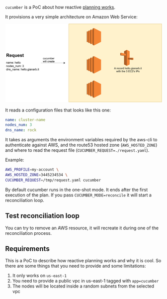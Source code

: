 `cucumber` is a PoC about how reactive [planning
works](https://gianarb.it/blog/reactive-planning-is-a-cloud-native-pattern).

It provisions a very simple architecture on Amazon Web Service:

![The architecture provisioned by cucumber on AWS](./docs/architecture-aws.png)

It reads a configuration files that looks like this one:

```yaml
name: cluster-name
nodes_num: 3
dns_name: rock
```

It takes as arguments the environment variables required by the aws-cli to
authenticate against AWS, and the route53
hosted zone (`AWS_HOSTED_ZONE`) and where to read the request file
(`CUCUMBER_REQUEST=./request.yaml`).

Example:

```bash
AWS_PROFILE=my-account \
AWS_HOSTED_ZONE=3445234534 \
CUCUMBER_REQUEST=/tmp/request.yaml cucumber
```

By default cucumber runs in the one-shot mode. It ends after the first execution
of the plan. If you pass `CUCUMBER_MODE=reconcile` it will start a
reconciliation loop.

## Test reconciliation loop

You can try to remove an AWS resource, it will recreate it during one of the
reconciliation process.

## Requirements
This is a PoC to describe how reactive planning works and why it is cool. So
there are some things that you need to provide and some limitations:

1. It only works on `us-east-1`
2. You need to provide a public vpc in us-east-1 tagged with `app=cucumber`
3. The nodes will be located inside a random subnets from the selected vpc

